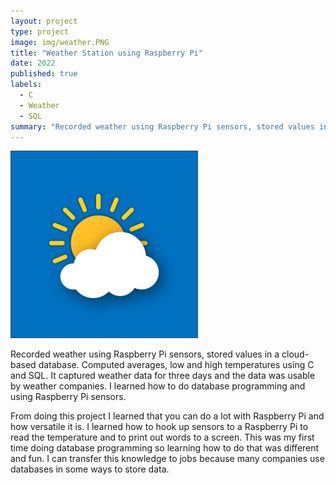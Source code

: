 ```yaml
---
layout: project
type: project
image: img/weather.PNG
title: "Weather Station using Raspberry Pi"
date: 2022
published: true
labels:
  - C
  - Weather
  - SQL
summary: "Recorded weather using Raspberry Pi sensors, stored values in a cloud-based database."
---
```


<img class="img-fluid" src="../img/weather.PNG">

Recorded weather using Raspberry Pi sensors, stored values in a cloud-based database. Computed averages, low and high temperatures using C and SQL. It captured weather data for three days and the data was usable by weather companies. I learned how to do database programming and using Raspberry Pi sensors.

From doing this project I learned that you can do a lot with Raspberry Pi and how versatile it is. I learned how to hook up sensors to a Raspberry Pi to read the temperature and to print out words to a screen. This was my first time doing database programming so learning how to do that was different and fun. I can transfer this knowledge to jobs because many companies use databases in some ways to store data.


